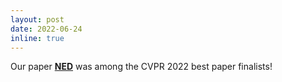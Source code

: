 ```yaml
---
layout: post
date: 2022-06-24
inline: true
---
```


    
Our paper <a href="https://foivospar.github.io/NED/"><b>NED</b></a> was among the CVPR 2022 best paper finalists! 